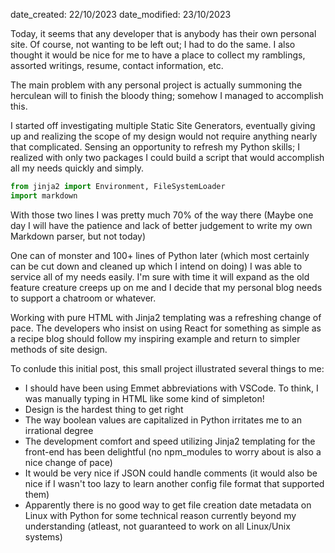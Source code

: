 date_created: 22/10/2023
date_modified: 23/10/2023

Today, it seems that any developer that is anybody has their own personal site. Of course, not wanting to be left out; I had to do the same. I also thought it would be nice for me to have a place to collect my ramblings, assorted writings, resume, contact information, etc.

The main problem with any personal project is actually summoning the herculean will to finish the bloody thing; somehow I managed to accomplish this.

I started off investigating multiple Static Site Generators, eventually giving up and realizing the scope of my design would not require anything nearly that complicated. Sensing an opportunity to refresh my Python skills; I realized with only two packages I could build a script that would accomplish all my needs quickly and simply.

```python
from jinja2 import Environment, FileSystemLoader
import markdown
```

With those two lines I was pretty much 70% of the way there (Maybe one day I will have the patience and lack of better judgement to write my own Markdown parser, but not today)

One can of monster and 100+ lines of Python later (which most certainly can be cut down and cleaned up which I intend on doing) I was able to service all of my needs easily. I'm sure with time it will expand as the old feature creature creeps up on me and I decide that my personal blog needs to support a chatroom or whatever.

Working with pure HTML with Jinja2 templating was a refreshing change of pace. The developers who insist on using React for something as simple as a recipe blog should follow my inspiring example and return to simpler methods of site design.

To conlude this initial post, this small project illustrated several things to me:

- I should have been using Emmet abbreviations with VSCode. To think, I was manually typing in HTML like some kind of simpleton!
- Design is the hardest thing to get right
- The way boolean values are capitalized in Python irritates me to an irrational degree
- The development comfort and speed utilizing Jinja2 templating for the front-end has been delightful (no npm_modules to worry about is also a nice change of pace)
- It would be very nice if JSON could handle comments (it would also be nice if I wasn't too lazy to learn another config file format that supported them)
- Apparently there is no good way to get file creation date metadata on Linux with Python for some technical reason currently beyond my understanding (atleast, not guaranteed to work on all Linux/Unix systems)
